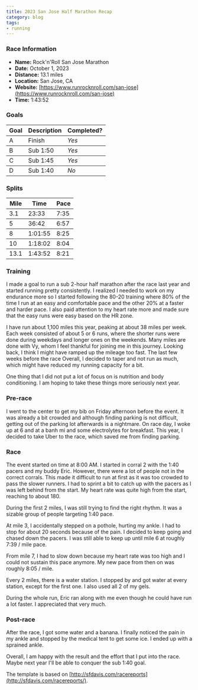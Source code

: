 ```yaml
---
title: 2023 San Jose Half Marathon Recap
category: blog
tags:
- running
---
```


<style>
td, th {
  border-bottom: 1px solid;
}
</style>

### Race Information

* **Name:** Rock'n'Roll San Jose Marathon
* **Date:** October 1, 2023
* **Distance:** 13.1 miles
* **Location:** San Jose, CA
* **Website:** [https://www.runrocknroll.com/san-jose](https://www.runrocknroll.com/san-jose)
* **Time:** 1:43:52

### Goals

| Goal | Description | Completed? |
|------|-------------|------------|
| A    | Finish      | *Yes* 
| B    | Sub 1:50    | *Yes* 
| C    | Sub 1:45    | *Yes* 
| D    | Sub 1:40    | *No* 

### Splits

| Mile | Time    | Pace |
|------|---------|------|
| 3.1  | 23:33   | 7:35
| 5    | 36:42   | 6:57
| 8    | 1:01:55 | 8:25
| 10   | 1:18:02 | 8:04
| 13.1 | 1:43:52 | 8:21

### Training

I made a goal to run a sub 2-hour half marathon after the race last year and started running pretty consistently. I realized I needed to work on my endurance more so I started following the 80-20 training where 80% of the time I run at an easy and comfortable pace and the other 20% at a faster and harder pace. I also paid attention to my heart rate more and made sure that the easy runs were easy based on the HR zone.

I have run about 1,100 miles this year, peaking at about 38 miles per week. Each week consisted of about 5 or 6 runs, where the shorter runs were done during weekdays and longer ones on the weekends. Many miles are done with Vy, whom I feel thankful for joining me in this journey. Looking back, I think I might have ramped up the mileage too fast. The last few weeks before the race Overall, I decided to taper and not run as much, which might have reduced my running capacity for a bit.

One thing that I did not put a lot of focus on is nutrition and body conditioning. I am hoping to take these things more seriously next year.

### Pre-race

I went to the center to get my bib on Friday afternoon before the event. It was already a bit crowded and although finding parking is not difficult, getting out of the parking lot afterwards is a nightmare. On race day, I woke up at 6 and at a banh mi and some electrolytes for breakfast. This year, I decided to take Uber to the race, which saved me from finding parking.

### Race

The event started on time at 8:00 AM. I started in corral 2 with the 1:40 pacers and my buddy Eric. However, there were a lot of people not in the correct corrals. This made it difficult to run at first as it was too crowded to pass the slower runners. I had to sprint a bit to catch up with the pacers as I was left behind from the start. My heart rate was quite high from the start, reaching to about 180. 

During the first 2 miles, I was still trying to find the right rhythm. It was a sizable group of people targeting 1:40 pace.

At mile 3, I accidentally stepped on a pothole, hurting my ankle. I had to stop for about 20 seconds because of the pain. I decided to keep going and chased down the pacers. I was still able to keep up until mile 6 at roughly 7:39 / mile pace.

From mile 7, I had to slow down because my heart rate was too high and I could not sustain this pace anymore. My new pace from then on was roughly 8:05 / mile.

Every 2 miles, there is a water station. I stopped by and got water at every station, except for the first one. I also used all 2 of my gels.

During the whole run, Eric ran along with me even though he could have run a lot faster. I appreciated that very much.

### Post-race

After the race, I got some water and a banana. I finally noticed the pain in my ankle and stopped by the medical tent to get some ice. I ended up with a sprained ankle.

Overall, I am happy with the result and the effort that I put into the race. Maybe next year I'll be able to conquer the sub 1:40 goal.

The template is based on [http://sfdavis.com/racereports](http://sfdavis.com/racereports/).